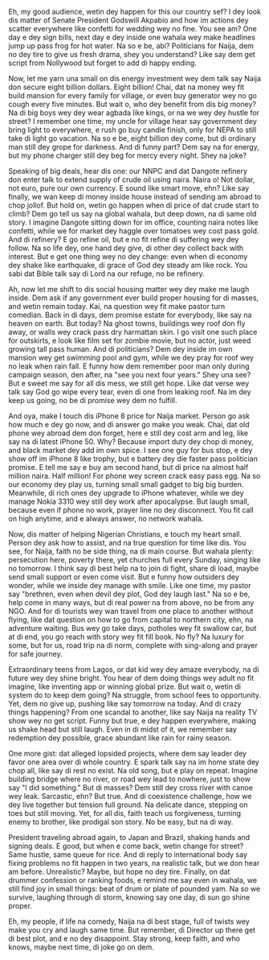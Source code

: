 Eh, my good audience, wetin dey happen for this our country sef? I dey look dis matter of Senate President Godswill Akpabio and how im actions dey scatter everywhere like confetti for wedding wey no fine. You see am? One day e dey sign bills, next day e dey inside one wahala wey make headlines jump up pass frog for hot water. Na so e be, abi? Politicians for Naija, dem no dey tire to give us fresh drama, shey you understand? Like say dem get script from Nollywood but forget to add di happy ending.

Now, let me yarn una small on dis energy investment wey dem talk say Naija don secure eight billion dollars. Eight billion! Chai, dat na money wey fit build mansion for every family for village, or even buy generator wey no go cough every five minutes. But wait o, who dey benefit from dis big money? Na di big boys wey dey wear agbada like kings, or na we wey dey hustle for street? I remember one time, my uncle for village hear say government dey bring light to everywhere, e rush go buy candle finish, only for NEPA to still take di light go vacation. Na so e be, eight billion dey come, but di ordinary man still dey grope for darkness. And di funny part? Dem say na for energy, but my phone charger still dey beg for mercy every night. Shey na joke?

Speaking of big deals, hear dis one: our NNPC and dat Dangote refinery don enter talk to extend supply of crude oil using naira. Naira o! Not dollar, not euro, pure our own currency. E sound like smart move, ehn? Like say finally, we wan keep di money inside house instead of sending am abroad to chop jollof. But hold on, wetin go happen when di price of dat crude start to climb? Dem go tell us say na global wahala, but deep down, na di same old story. I imagine Dangote sitting down for im office, counting naira notes like confetti, while we for market dey haggle over tomatoes wey cost pass gold. And di refinery? E go refine oil, but e no fit refine di suffering wey dey follow. Na so life dey, one hand dey give, di other dey collect back with interest. But e get one thing wey no dey change: even when di economy dey shake like earthquake, di grace of God dey steady am like rock. You sabi dat Bible talk say di Lord na our refuge, no be refinery.

Ah, now let me shift to dis social housing matter wey dey make me laugh inside. Dem ask if any government ever build proper housing for di masses, and wetin remain today. Kai, na question wey fit make pastor turn comedian. Back in di days, dem promise estate for everybody, like say na heaven on earth. But today? Na ghost towns, buildings wey roof don fly away, or walls wey crack pass dry harmattan skin. I go visit one such place for outskirts, e look like film set for zombie movie, but no actor, just weed growing tall pass human. And di politicians? Dem dey inside im own mansion wey get swimming pool and gym, while we dey pray for roof wey no leak when rain fall. E funny how dem remember poor man only during campaign season, den after, na "see you next four years." Shey una see? But e sweet me say for all dis mess, we still get hope. Like dat verse wey talk say God go wipe every tear, even di one from leaking roof. Na im dey keep us going, no be di promise wey dem no fulfill.

And oya, make I touch dis iPhone 8 price for Naija market. Person go ask how much e dey go now, and di answer go make you weak. Chai, dat old phone wey abroad dem don forget, here e still dey cost arm and leg, like say na di latest iPhone 50. Why? Because import duty dey chop di money, and black market dey add im own spice. I see one guy for bus stop, e dey show off im iPhone 8 like trophy, but e battery dey die faster pass politician promise. E tell me say e buy am second hand, but di price na almost half million naira. Half million! For phone wey screen crack easy pass egg. Na so our economy dey play us, turning small small gadget to big big burden. Meanwhile, di rich ones dey upgrade to iPhone whatever, while we dey manage Nokia 3310 wey still dey work after apocalypse. But laugh small, because even if phone no work, prayer line no dey disconnect. You fit call on high anytime, and e always answer, no network wahala.

Now, dis matter of helping Nigerian Christians, e touch my heart small. Person dey ask how to assist, and na true question for time like dis. You see, for Naija, faith no be side thing, na di main course. But wahala plenty: persecution here, poverty there, yet churches full every Sunday, singing like no tomorrow. I think say di best help na to join di fight, share di load, maybe send small support or even come visit. But e funny how outsiders dey wonder, while we inside dey manage with smile. Like one time, my pastor say "brethren, even when devil dey plot, God dey laugh last." Na so e be, help come in many ways, but di real power na from above, no be from any NGO. And for di tourists wey wan travel from one place to another without flying, like dat question on how to go from capital to northern city, ehn, na adventure waiting. Bus wey go take days, potholes wey fit swallow car, but at di end, you go reach with story wey fit fill book. No fly? Na luxury for some, but for us, road trip na di norm, complete with sing-along and prayer for safe journey.

Extraordinary teens from Lagos, or dat kid wey dey amaze everybody, na di future wey dey shine bright. You hear of dem doing things wey adult no fit imagine, like inventing app or winning global prize. But wait o, wetin di system do to keep dem going? Na struggle, from school fees to opportunity. Yet, dem no give up, pushing like say tomorrow na today. And di crazy things happening? From one scandal to another, like say Naija na reality TV show wey no get script. Funny but true, e dey happen everywhere, making us shake head but still laugh. Even in di midst of it, we remember say redemption dey possible, grace abundant like rain for rainy season.

One more gist: dat alleged lopsided projects, where dem say leader dey favor one area over di whole country. E spark talk say na im home state dey chop all, like say di rest no exist. Na old song, but e play on repeat. Imagine building bridge where no river, or road wey lead to nowhere, just to show say "I did something." But di masses? Dem still dey cross river with canoe wey leak. Sarcastic, ehn? But true. And di coexistence challenge, how we dey live together but tension full ground. Na delicate dance, stepping on toes but still moving. Yet, for all dis, faith teach us forgiveness, turning enemy to brother, like prodigal son story. No be easy, but na di way.

President traveling abroad again, to Japan and Brazil, shaking hands and signing deals. E good, but when e come back, wetin change for street? Same hustle, same queue for rice. And di reply to international body say fixing problems no fit happen in two years, na realistic talk, but we don hear am before. Unrealistic? Maybe, but hope no dey tire. Finally, on dat drummer confession or ranking foods, e remind me say even in wahala, we still find joy in small things: beat of drum or plate of pounded yam. Na so we survive, laughing through di storm, knowing say one day, di sun go shine proper.

Eh, my people, if life na comedy, Naija na di best stage, full of twists wey make you cry and laugh same time. But remember, di Director up there get di best plot, and e no dey disappoint. Stay strong, keep faith, and who knows, maybe next time, di joke go on dem.